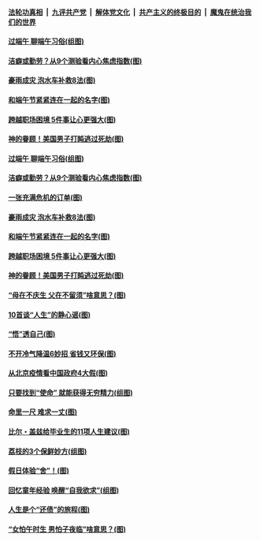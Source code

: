 ####  [法轮功真相](../../../../basic/blob/master/README.md?t=06251502) &nbsp;|&nbsp; [九评共产党](../../../../9ping.md/blob/master/README.md?t=06251502) &nbsp;|&nbsp; [解体党文化](../../../../jtdwh.md/blob/master/README.md?t=06251502)  &nbsp;|&nbsp; [共产主义的终极目的](../../../../gczydzjmd.md/blob/master/README.md?t=06251502) &nbsp;|&nbsp; [魔鬼在统治我们的世界](../../../../mgztzwmdsj.md/blob/master/README.md?t=06251502) 

#### [过端午 聊端午习俗(组图)](../pages/p8/937246.md?t=06251502) 

#### [洁癖或勤劳？从9个测验看内心焦虑指数(图)](../pages/p8/937558.md?t=06251502) 

#### [豪雨成灾 泡水车补救8法(图)](../pages/p8/937526.md?t=06251502) 

#### [和端午节紧紧连在一起的名字(图)](../pages/p8/937448.md?t=06251502) 

#### [跨越职场困境 5件事让心更强大(图)](../pages/p8/937375.md?t=06251502) 

#### [神的眷顾！美国男子打盹逃过死劫(图)](../pages/p8/936985.md?t=06251502) 

#### [过端午 聊端午习俗(组图)](../pages/p8/937246.md?t=06251502) 

#### [洁癖或勤劳？从9个测验看内心焦虑指数(图)](../pages/p8/937558.md?t=06251502) 

#### [一张充满危机的订单(图)](../pages/p8/936981.md?t=06251502) 

#### [豪雨成灾 泡水车补救8法(图)](../pages/p8/937526.md?t=06251502) 

#### [和端午节紧紧连在一起的名字(图)](../pages/p8/937448.md?t=06251502) 

#### [跨越职场困境 5件事让心更强大(图)](../pages/p8/937375.md?t=06251502) 

#### [神的眷顾！美国男子打盹逃过死劫(图)](../pages/p8/936985.md?t=06251502) 

#### [“母在不庆生 父在不留须”啥意思？(图)](../pages/p8/937234.md?t=06251502) 

#### [10首谈“人生”的静心谣(图)](../pages/p8/936965.md?t=06251502) 

#### [“悟”透自己(图)](../pages/p8/936972.md?t=06251502) 

#### [不开冷气降温6妙招 省钱又环保(图)](../pages/p8/937329.md?t=06251502) 

#### [从北京疫情看中国政府4大假(图)](../pages/p8/937196.md?t=06251502) 

#### [只要找到“使命” 就能获得无穷精力(组图)](../pages/p8/937159.md?t=06251502) 

#### [命里一尺 难求一丈(图)](../pages/p8/936782.md?t=06251502) 

#### [比尔・盖兹给毕业生的11项人生建议(图)](../pages/p8/936231.md?t=06251502) 

#### [荔枝的3个保鲜妙方(组图)](../pages/p8/936950.md?t=06251502) 

#### [假日体验“舍”！(图)](../pages/p8/937183.md?t=06251502) 

#### [回忆童年经验 唤醒“自我欲求”(组图)](../pages/p8/937082.md?t=06251502) 

#### [人生是个“还债”的旅程(图)](../pages/p8/936768.md?t=06251502) 

#### [“女怕午时生 男怕子夜临”啥意思？(图)](../pages/p8/937081.md?t=06251502) 

